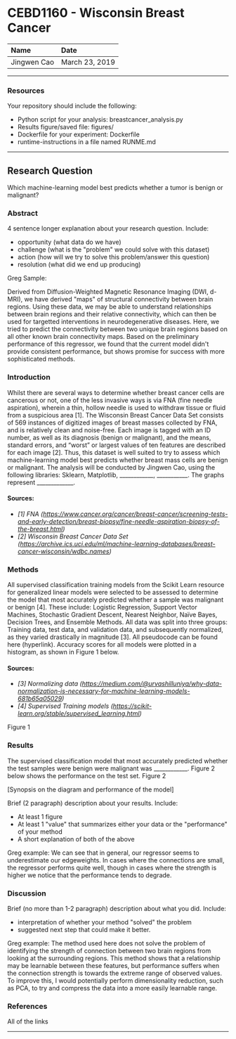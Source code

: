 # CEBD1160 - Wisconsin Breast Cancer

| Name | Date |
|:-------|:---------------|
|Jingwen Cao | March 23, 2019|

-----

### Resources
Your repository should include the following:

- Python script for your analysis: breastcancer_analysis.py
- Results figure/saved file: figures/
- Dockerfile for your experiment: Dockerfile
- runtime-instructions in a file named RUNME.md

-----

## Research Question

Which machine-learning model best predicts whether a tumor is benign or malignant?

### Abstract

4 sentence longer explanation about your research question. Include:

- opportunity (what data do we have)
- challenge (what is the "problem" we could solve with this dataset)
- action (how will we try to solve this problem/answer this question)
- resolution (what did we end up producing)

Greg Sample:

Derived from Diffusion-Weighted Magnetic Resonance Imaging (DWI, d-MRI), we have derived "maps" of structural connectivity between brain regions. Using these data, we may be able to understand relationships between brain regions and their relative connectivity, which can then be used for targetted interventions in neurodegenerative diseases. Here, we tried to predict the connectivity between two unique brain regions based on all other known brain connectivity maps. Based on the preliminary performance of this regressor, we found that the current model didn't provide consistent performance, but shows promise for success with more sophisticated methods.

### Introduction

Whilst there are several ways to determine whether breast cancer cells are cancerous or not, one of the less invasive ways is via FNA (fine needle aspiration), wherein a thin, hollow needle is used to withdraw tissue or fluid from a suspicious area [1]. The Wisconsin Breast Cancer Data Set consists of 569 instances of digitized images of breast masses collected by FNA, and is relatively clean and noise-free. Each image is tagged with an ID number, as well as its diagnosis (benign or malignant), and the means, standard errors, and “worst” or largest values of ten features are described for each image [2]. Thus, this dataset is well suited to try to assess which machine-learning model best predicts whether breast mass cells are benign or malignant. The analysis will be conducted by Jingwen Cao, using the following libraries: Sklearn, Matplotlib, ____________, ___________. The graphs represent _____________.

#### Sources:
- *[1] FNA (https://www.cancer.org/cancer/breast-cancer/screening-tests-and-early-detection/breast-biopsy/fine-needle-aspiration-biopsy-of-the-breast.html)*
- *[2] Wisconsin Breast Cancer Data Set (https://archive.ics.uci.edu/ml/machine-learning-databases/breast-cancer-wisconsin/wdbc.names)*

### Methods

All supervised classification training models from the Scikit Learn resource for generalized linear models were selected to be assessed to determine the model that most accurately predicted whether a sample was malignant or benign [4]. These include: Logistic Regression, Support Vector Machines, Stochastic Gradient Descent, Nearest Neighbor, Naïve Bayes, Decision Trees, and Ensemble Methods. All data was split into three groups: Training data, test data, and validation data, and subsequently normalized, as they varied drastically in magnitude [3]. All pseudocode can be found here (hyperlink). Accuracy scores for all models were plotted in a histogram, as shown in Figure 1 below.

#### Sources:
- *[3] Normalizing data (https://medium.com/@urvashilluniya/why-data-normalization-is-necessary-for-machine-learning-models-681b65a05029)*
- *[4] Supervised Training models (https://scikit-learn.org/stable/supervised_learning.html)*

Figure 1


### Results

The supervised classification model that most accurately predicted whether the test samples were benign were malignant was ____________. Figure 2 below shows the performance on the test set.
Figure 2

[Synopsis on the diagram and performance of the model]

Brief (2 paragraph) description about your results. Include:

- At least 1 figure
- At least 1 "value" that summarizes either your data or the "performance" of your method
- A short explanation of both of the above

Greg example:
We can see that in general, our regressor seems to underestimate our edgeweights. In cases where the connections are small, the regressor performs quite well, though in cases where the strength is higher we notice that the performance tends to degrade.

### Discussion
Brief (no more than 1-2 paragraph) description about what you did. Include:

- interpretation of whether your method "solved" the problem
- suggested next step that could make it better.

Greg example:
The method used here does not solve the problem of identifying the strength of connection between two brain regions from looking at the surrounding regions. This method shows that a relationship may be learnable between these features, but performance suffers when the connection strength is towards the extreme range of observed values. To improve this, I would potentially perform dimensionality reduction, such as PCA, to try and compress the data into a more easily learnable range.

### References
All of the links

-------
